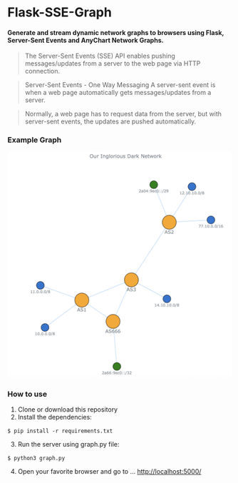 # Flask-SSE-Graph

#### Generate and stream dynamic network graphs to browsers using Flask, Server-Sent Events and AnyChart Network Graphs.

> The Server-Sent Events (SSE) API enables pushing messages/updates from a server to the web page via HTTP connection.

> Server-Sent Events - One Way Messaging
A server-sent event is when a web page automatically gets messages/updates from a server.

> Normally, a web page has to request data from the server, but with server-sent events, the updates are pushed automatically.

### Example Graph

![Example Graph](png/graph.png)

### How to use

1. Clone or download this repository
2. Install the dependencies:
```
$ pip install -r requirements.txt
```
3. Run the server using graph.py file:
```
$ python3 graph.py
```
4. Open your favorite browser and go to ... <http://localhost:5000/>
